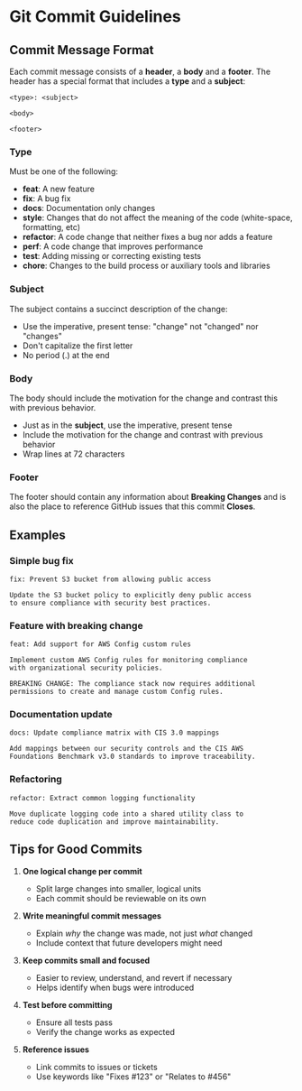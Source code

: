 # Git Commit Guidelines

## Commit Message Format

Each commit message consists of a **header**, a **body** and a **footer**. The header has a special format that includes a **type** and a **subject**:

```
<type>: <subject>

<body>

<footer>
```

### Type

Must be one of the following:

* **feat**: A new feature
* **fix**: A bug fix
* **docs**: Documentation only changes
* **style**: Changes that do not affect the meaning of the code (white-space, formatting, etc)
* **refactor**: A code change that neither fixes a bug nor adds a feature
* **perf**: A code change that improves performance
* **test**: Adding missing or correcting existing tests
* **chore**: Changes to the build process or auxiliary tools and libraries

### Subject

The subject contains a succinct description of the change:

* Use the imperative, present tense: "change" not "changed" nor "changes"
* Don't capitalize the first letter
* No period (.) at the end

### Body

The body should include the motivation for the change and contrast this with previous behavior.

* Just as in the **subject**, use the imperative, present tense
* Include the motivation for the change and contrast with previous behavior
* Wrap lines at 72 characters

### Footer

The footer should contain any information about **Breaking Changes** and is also the place to reference GitHub issues that this commit **Closes**.

## Examples

### Simple bug fix
```
fix: Prevent S3 bucket from allowing public access

Update the S3 bucket policy to explicitly deny public access
to ensure compliance with security best practices.
```

### Feature with breaking change
```
feat: Add support for AWS Config custom rules

Implement custom AWS Config rules for monitoring compliance
with organizational security policies.

BREAKING CHANGE: The compliance stack now requires additional
permissions to create and manage custom Config rules.
```

### Documentation update
```
docs: Update compliance matrix with CIS 3.0 mappings

Add mappings between our security controls and the CIS AWS
Foundations Benchmark v3.0 standards to improve traceability.
```

### Refactoring
```
refactor: Extract common logging functionality

Move duplicate logging code into a shared utility class to
reduce code duplication and improve maintainability.
```

## Tips for Good Commits

1. **One logical change per commit**
   - Split large changes into smaller, logical units
   - Each commit should be reviewable on its own

2. **Write meaningful commit messages**
   - Explain *why* the change was made, not just *what* changed
   - Include context that future developers might need

3. **Keep commits small and focused**
   - Easier to review, understand, and revert if necessary
   - Helps identify when bugs were introduced

4. **Test before committing**
   - Ensure all tests pass
   - Verify the change works as expected

5. **Reference issues**
   - Link commits to issues or tickets
   - Use keywords like "Fixes #123" or "Relates to #456"